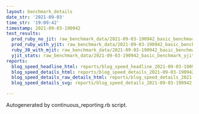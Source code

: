 ```yaml
---
layout: benchmark_details
date_str: '2021-09-03'
time_str: '19:09:42'
timestamp: 2021-09-03-190942
test_results:
  prod_ruby_no_jit: raw_benchmark_data/2021-09-03-190942_basic_benchmark_prod_ruby_no_jit.json
  prod_ruby_with_yjit: raw_benchmark_data/2021-09-03-190942_basic_benchmark_prod_ruby_with_yjit.json
  ruby_30_with_mjit: raw_benchmark_data/2021-09-03-190942_basic_benchmark_ruby_30_with_mjit.json
  yjit_stats: raw_benchmark_data/2021-09-03-190942_basic_benchmark_yjit_stats.json
reports:
  blog_speed_headline_html: reports/blog_speed_headline_2021-09-03-190942.html
  blog_speed_details_html: reports/blog_speed_details_2021-09-03-190942.html
  blog_speed_details_raw_details_html: reports/blog_speed_details_2021-09-03-190942.raw_details.html
  blog_speed_details_svg: reports/blog_speed_details_2021-09-03-190942.svg

---
```

Autogenerated by continuous_reporting.rb script.
